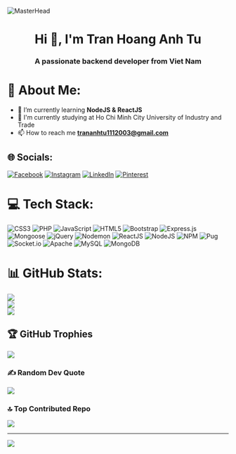![MasterHead](https://camo.githubusercontent.com/371a3bbae1297d47d50006f91fdc0f51f0060b62dbbddbdba1b1b1438bc0f80d/68747470733a2f2f6d617275663030312d6d742e6769746875622e696f2f5072656d69756d2d44656c69766572792f7765622e676966)
<h1 align="center">Hi 👋, I'm Tran Hoang Anh Tu</h1>
<h3 align="center">A passionate backend developer from Viet Nam</h3>



# 💫 About Me:
- 🌱 I’m currently learning **NodeJS & ReactJS**
- 🔭 I'm currently studying at Ho Chi Minh City University of Industry and Trade
- 📫 How to reach me **trananhtu1112003@gmail.com**

## 🌐 Socials:
[![Facebook](https://img.shields.io/badge/Facebook-%231877F2.svg?logo=Facebook&logoColor=white)](https://facebook.com/trhgatu) [![Instagram](https://img.shields.io/badge/Instagram-%23E4405F.svg?logo=Instagram&logoColor=white)](https://instagram.com/th_atu) [![LinkedIn](https://img.shields.io/badge/LinkedIn-%230077B5.svg?logo=linkedin&logoColor=white)](https://linkedin.com/in/tranhoanganhtu) [![Pinterest](https://img.shields.io/badge/Pinterest-%23E60023.svg?logo=Pinterest&logoColor=white)](https://pinterest.com/trhgatu) 

# 💻 Tech Stack:
![CSS3](https://img.shields.io/badge/css3-%231572B6.svg?style=for-the-badge&logo=css3&logoColor=white) 
![PHP](https://img.shields.io/badge/php-%23777BB4.svg?style=for-the-badge&logo=php&logoColor=white) 
![JavaScript](https://img.shields.io/badge/javascript-%23323330.svg?style=for-the-badge&logo=javascript&logoColor=%23F7DF1E) 
![HTML5](https://img.shields.io/badge/html5-%23E34F26.svg?style=for-the-badge&logo=html5&logoColor=white) 
![Bootstrap](https://img.shields.io/badge/bootstrap-%238511FA.svg?style=for-the-badge&logo=bootstrap&logoColor=white) 
![Express.js](https://img.shields.io/badge/express.js-%23404d59.svg?style=for-the-badge&logo=express&logoColor=%2361DAFB) 
![Mongoose](https://img.shields.io/badge/mongoose-880000?style=for-the-badge&logo=mongoose&logoColor=white)
![jQuery](https://img.shields.io/badge/jquery-%230769AD.svg?style=for-the-badge&logo=jquery&logoColor=white) 
![Nodemon](https://img.shields.io/badge/NODEMON-%23323330.svg?style=for-the-badge&logo=nodemon&logoColor=%BBDEAD) 
![ReactJS](https://img.shields.io/badge/react.js-61DAFB?style=for-the-badge&logo=react&logoColor=white)
![NodeJS](https://img.shields.io/badge/node.js-6DA55F?style=for-the-badge&logo=node.js&logoColor=white) 
![NPM](https://img.shields.io/badge/NPM-%23CB3837.svg?style=for-the-badge&logo=npm&logoColor=white) 
![Pug](https://img.shields.io/badge/Pug-FFF?style=for-the-badge&logo=pug&logoColor=A86454) 
![Socket.io](https://img.shields.io/badge/Socket.io-black?style=for-the-badge&logo=socket.io&badgeColor=010101) 
![Apache](https://img.shields.io/badge/apache-%23D42029.svg?style=for-the-badge&logo=apache&logoColor=white) 
![MySQL](https://img.shields.io/badge/mysql-4479A1.svg?style=for-the-badge&logo=mysql&logoColor=white) 
![MongoDB](https://img.shields.io/badge/MongoDB-%234ea94b.svg?style=for-the-badge&logo=mongodb&logoColor=white)

# 📊 GitHub Stats:
![](https://github-readme-stats.vercel.app/api?username=trhgatu&theme=dark&hide_border=false&include_all_commits=true&count_private=true)<br/>
![](https://github-readme-streak-stats.herokuapp.com/?user=trhgatu&theme=dark&hide_border=false)<br/>
![](https://github-readme-stats.vercel.app/api/top-langs/?username=trhgatu&theme=dark&hide_border=false&include_all_commits=true&count_private=true&layout=compact)

## 🏆 GitHub Trophies
![](https://github-profile-trophy.vercel.app/?username=trhgatu&theme=radical&no-frame=false&no-bg=false&margin-w=4)

### ✍️ Random Dev Quote
![](https://quotes-github-readme.vercel.app/api?type=vetical&theme=tokyonight)

### 🔝 Top Contributed Repo
![](https://github-contributor-stats.vercel.app/api?username=trhgatu&limit=5&theme=radical&combine_all_yearly_contributions=true)

---
[![](https://visitcount.itsvg.in/api?id=trhgatu&icon=5&color=13)](https://visitcount.itsvg.in)

<!-- Proudly created with GPRM ( https://gprm.itsvg.in ) -->

